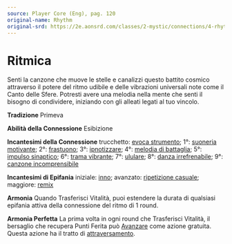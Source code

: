 ```yaml
---
source: Player Core (Eng), pag. 120
original-name: Rhythm
original-srd: https://2e.aonsrd.com/classes/2-mystic/connections/4-rhythm
---
```


# Ritmica

Senti la canzone che muove le stelle e canalizzi questo battito cosmico
attraverso il potere del ritmo udibile e delle vibrazioni universali note come
il Canto delle Sfere. Potresti avere una melodia nella mente che senti il
bisogno di condividere, iniziando con gli alleati legati al tuo vincolo.

**Tradizione** Primeva

**Abilità della Connessione** Esibizione

**Incantesimi della Connessione** trucchetto:
[evoca strumento](/incantesimi/evoca-strumento); 1°:
[suoneria motivante](/incantesimi/suoneria-motivante); 2°:
[frastuono](/incantesimi/frastuono); 3°:
[ipnotizzare](/incantesimi/ipnotizzare); 4°:
[melodia di battaglia](/incantesimi/melodia-di-battaglia); 5°:
[impulso sinaptico](/incantesimi/impulso-sinaptico); 6°:
[trama vibrante](/incantesimi/trama-vibrante); 7°:
[ululare](/incantesimi/ululare); 8°:
[danza irrefrenabile](/incantesimi/danza-irrefrenabile); 9°:
[canzone incomprensibile](/incantesimi/canzone-incomprensibile)

**Incantesimi di Epifania** iniziale: [inno](/incantesimi/inno); avanzato:
[ripetizione casuale](/incantesimi/ripetizione-casuale); maggiore:
[remix](/incantesimi/remix)

**Armonia** Quando Trasferisci Vitalità, puoi estendere la durata di qualsiasi
epifania attiva della connessione del ritmo di 1 round.

**Armonia Perfetta** La prima volta in ogni round che Trasferisci Vitalità, il
bersaglio che recupera Punti Ferita può [Avanzare](/azioni/avanzare) come azione
gratuita. Questa azione ha il tratto di
[attraversamento](/tratti/attraversamento).
